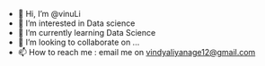 - 👋 Hi, I’m @vinuLi
- 👀 I’m interested in Data science
- 🌱 I’m currently learning Data Science
- 💞️ I’m looking to collaborate on ...
- 📫 How to reach me : email me on vindyaliyanage12@gmail.com

<!---
vinuLi/vinuLi is a ✨ special ✨ repository because its `README.md` (this file) appears on your GitHub profile.
You can click the Preview link to take a look at your changes.
--->

